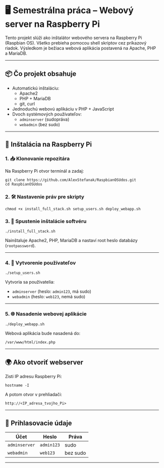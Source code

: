 
# 🖥️ Semestrálna práca – Webový server na Raspberry Pi

Tento projekt slúži ako inštalátor webového servera na Raspberry Pi (Raspbian OS). Všetko prebieha pomocou shell skriptov cez príkazový riadok. Výsledkom je bežiaca webová aplikácia postavená na Apache, PHP a MariaDB.

---

## 📦 Čo projekt obsahuje

- Automatickú inštaláciu:
  - Apache2
  - PHP + MariaDB
  - git, curl
- Jednoduchú webovú aplikáciu v PHP + JavaScript
- Dvoch systémových používateľov:
  - `adminserver` (sudopráva)
  - `webadmin` (bez sudo)

---

## 🧰 Inštalácia na Raspberry Pi

### 1. 📥 Klonovanie repozitára

Na Raspberry Pi otvor terminál a zadaj:

```
git clone https://github.com/AlexStefanak/RaspbianOSUdos.git
cd RaspbianOSUdos
```

### 2. 🛠️ Nastavenie práv pre skripty

```
chmod +x install_full_stack.sh setup_users.sh deploy_webapp.sh
```

### 3. 🚀 Spustenie inštalácie softvéru

```
./install_full_stack.sh
```
Nainštaluje Apache2, PHP, MariaDB a nastaví root heslo databázy (`rootpassword`).

---

### 4. 👤 Vytvorenie používateľov

```
./setup_users.sh
```

Vytvoria sa používatelia:
- `adminserver` (heslo: `admin123`, má sudo)
- `webadmin` (heslo: `web123`, nemá sudo)

---

### 5. 🌐 Nasadenie webovej aplikácie

```
./deploy_webapp.sh
```

Webová aplikácia bude nasadená do:
```
/var/www/html/index.php
```

---

## 🌍 Ako otvoriť webserver

Zisti IP adresu Raspberry Pi:
```
hostname -I
```

A potom otvor v prehliadači:
```
http://<IP_adresa_tvojho_Pi>
```

---

## 🔐 Prihlasovacie údaje

| Účet          | Heslo     | Práva       |
|---------------|-----------|-------------|
| `adminserver` | `admin123`| sudo        |
| `webadmin`    | `web123`  | bez sudo    |

---

